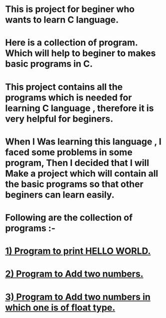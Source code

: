 # This is project for beginer who wants to learn C language.
# Here is a collection of program. Which will help to beginer to makes basic programs in C.
# This project contains all the programs which is needed for learning C language , therefore it is very helpful for beginers.
# When I Was learning this language , I faced some problems in some program, Then I decided that I will Make a project which will contain all the basic programs so that other beginers can learn easily.

# Following are the collection of programs :-

# [1) Program to print HELLO WORLD.](hello.c)
# [2) Program to Add two numbers.](add_int.c)
# [3) Program to Add two numbers in which one is of float type.](add_float.c)
